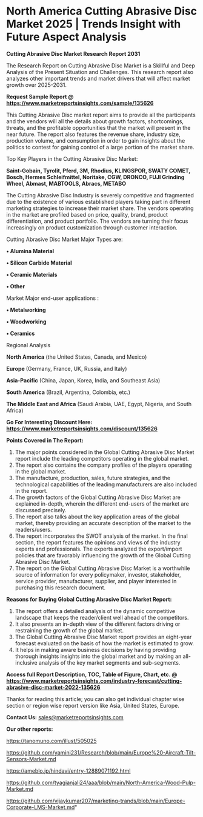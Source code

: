 # North America Cutting Abrasive Disc Market 2025 | Trends Insight with Future Aspect Analysis

<strong>Cutting Abrasive Disc Market Research Report 2031</strong>

The Research Report on Cutting Abrasive Disc Market is a Skillful and Deep Analysis of the Present Situation and Challenges. This research report also analyzes other important trends and market drivers that will affect market growth over 2025-2031.

<strong>Request Sample Report @ <a href=https://www.marketreportsinsights.com/sample/135626>https://www.marketreportsinsights.com/sample/135626</a></strong>

This Cutting Abrasive Disc market report aims to provide all the participants and the vendors will all the details about growth factors, shortcomings, threats, and the profitable opportunities that the market will present in the near future. The report also features the revenue share, industry size, production volume, and consumption in order to gain insights about the politics to contest for gaining control of a large portion of the market share.

Top Key Players in the Cutting Abrasive Disc Market:

<strong>Saint-Gobain, Tyrolit, Pferd, 3M, Rhodius, KLINGSPOR, SWATY COMET, Bosch, Hermes Schleifmittel, Noritake, CGW, DRONCO, FUJI Grinding Wheel, Abmast, MABTOOLS, Abracs, METABO</strong>

The Cutting Abrasive Disc Industry is severely competitive and fragmented due to the existence of various established players taking part in different marketing strategies to increase their market share. The vendors operating in the market are profiled based on price, quality, brand, product differentiation, and product portfolio. The vendors are turning their focus increasingly on product customization through customer interaction.

Cutting Abrasive Disc Market Major Types are:

<strong>• Alumina Material

• Silicon Carbide Material

• Ceramic Materials

• Other</strong>

Market Major end-user applications :

<strong>• Metalworking

• Woodworking

• Ceramics</strong>

Regional Analysis

</u><strong><b>North America</b></strong> (the United States, Canada, and Mexico)

<strong><b>Europe </b></strong>(Germany, France, UK, Russia, and Italy)

<strong><b>Asia-Pacific</b></strong> (China, Japan, Korea, India, and Southeast Asia)

<strong><b>South America</b></strong> (Brazil, Argentina, Colombia, etc.)

<strong><b>The Middle East and Africa</b></strong> (Saudi Arabia, UAE, Egypt, Nigeria, and South Africa)

<strong>Go For Interesting Discount Here: <a href=https://www.marketreportsinsights.com/discount/135626>https://www.marketreportsinsights.com/discount/135626</a></strong>

<strong>Points Covered in The Report:</strong>
<ol>
  <li>The major points considered in the Global Cutting Abrasive Disc Market report include the leading competitors operating in the global market.</li>
  <li>The report also contains the company profiles of the players operating in the global market.</li>
  <li>The manufacture, production, sales, future strategies, and the technological capabilities of the leading manufacturers are also included in the report.</li>
  <li>The growth factors of the Global Cutting Abrasive Disc Market are explained in-depth, wherein the different end-users of the market are discussed precisely.</li>
  <li>The report also talks about the key application areas of the global market, thereby providing an accurate description of the market to the readers/users.</li>
  <li>The report incorporates the SWOT analysis of the market. In the final section, the report features the opinions and views of the industry experts and professionals. The experts analyzed the export/import policies that are favorably influencing the growth of the Global Cutting Abrasive Disc Market.</li>
  <li>The report on the Global Cutting Abrasive Disc Market is a worthwhile source of information for every policymaker, investor, stakeholder, service provider, manufacturer, supplier, and player interested in purchasing this research document.</li>
</ol>
<strong>Reasons for Buying Global Cutting Abrasive Disc Market Report:</strong>

<ol>
  <li>The report offers a detailed analysis of the dynamic competitive landscape that keeps the reader/client well ahead of the competitors.</li>
  <li>It also presents an in-depth view of the different factors driving or restraining the growth of the global market.</li>
  <li>The Global Cutting Abrasive Disc Market report provides an eight-year forecast evaluated on the basis of how the market is estimated to grow.</li>
  <li>It helps in making aware business decisions by having providing thorough insights insights into the global market and by making an all-inclusive analysis of the key market segments and sub-segments.</li>
</ol>
<strong>Access full Report Description, TOC, Table of Figure, Chart, etc. @ <a href=https://www.marketreportsinsights.com/industry-forecast/cutting-abrasive-disc-market-2022-135626>https://www.marketreportsinsights.com/industry-forecast/cutting-abrasive-disc-market-2022-135626</a></strong>


Thanks for reading this article; you can also get individual chapter wise section or region wise report version like Asia, United States, Europe.

<strong>Contact Us:</strong>
sales@marketreportsinsights.com

<strong>Our other reports:</strong>

<a href=https://tanomuno.com/illust/505025>https://tanomuno.com/illust/505025</a>

<a href=https://github.com/yamini231/Research/blob/main/Europe%20-Aircraft-Tilt-Sensors-Market.md>https://github.com/yamini231/Research/blob/main/Europe%20-Aircraft-Tilt-Sensors-Market.md</a>

<a href=https://ameblo.jp/hindavi/entry-12889071192.html>https://ameblo.jp/hindavi/entry-12889071192.html</a>

<a href=https://github.com/tyagianjali24/aaa/blob/main/North-America-Wood-Pulp-Market.md>https://github.com/tyagianjali24/aaa/blob/main/North-America-Wood-Pulp-Market.md</a>

<a href=https://github.com/vijaykumar207/marketing-trands/blob/main/Europe-Corporate-LMS-Market.md>https://github.com/vijaykumar207/marketing-trands/blob/main/Europe-Corporate-LMS-Market.md</a>"
